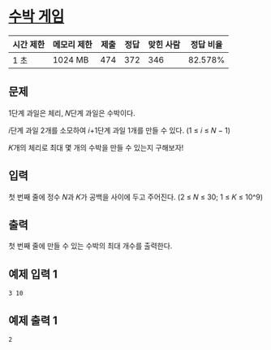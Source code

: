 # [수박 게임](https://www.acmicpc.net/problem/31868)

| 시간 제한 | 메모리 제한 | 제출 | 정답 | 맞힌 사람 | 정답 비율 |
| --- | --- | --- | --- | --- | --- |
| 1 초 | 1024 MB | 474 | 372 | 346 | 82.578% |

## 문제

1단계 과일은 체리, 𝑁단계 과일은 수박이다.

𝑖단계 과일 2개를 소모하여 𝑖+1단계 과일 1개를 만들 수 있다. (1 ≤ 𝑖 ≤ 𝑁 − 1)

𝐾개의 체리로 최대 몇 개의 수박을 만들 수 있는지 구해보자!

## 입력

첫 번째 줄에 정수 𝑁과 𝐾가 공백을 사이에 두고 주어진다. (2 ≤ 𝑁 ≤ 30; 1 ≤ 𝐾 ≤ 10^9)

## 출력

첫 번째 줄에 만들 수 있는 수박의 최대 개수를 출력한다.

## 예제 입력 1

```
3 10

```

## 예제 출력 1

```
2
```
